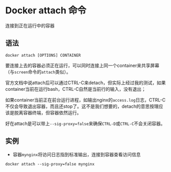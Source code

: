 # Docker attach 命令

连接到正在运行中的容器


## 语法

```
docker attach [OPTIONS] CONTAINER
```

要连接上去的容器必须正在运行，可以同时连接上同一个container来共享屏幕（与`screen`命令的`attach`类似）。

官方文档中说attach后可以通过CTRL-C来detach，但实际上经过我的测试，如果container当前在运行bash，CTRL-C自然是当前行的输入，没有退出；

如果container当前正在前台运行进程，如输出nginx的`access.log`日志，CTRL-C不仅会导致退出容器，而且还stop了。这不是我们想要的，detach的意思按理应该是脱离容器终端，但容器依然运行。

好在attach是可以带上`--sig-proxy=false`来确保`CTRL-D`或`CTRL-C`不会关闭容器。

## 实例

- 容器`mynginx`将访问日志指到标准输出，连接到容器查看访问信息

```
docker attach --sig-proxy=false mynginx
```